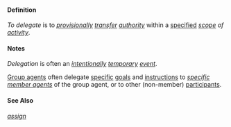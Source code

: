 #### Definition

*To delegate* is to *[provisionally](https://github.com/gcassel/Modular-Organization-Terminology/blob/master/terms/provisional.md) [transfer](https://github.com/gcassel/Modular-Organization-Terminology/blob/master/terms/transfer.md) [authority](https://github.com/gcassel/Modular-Organization-Terminology/blob/master/terms/authority.md)* within a [specified](https://github.com/gcassel/Modular-Organization-Terminology/blob/master/terms/specification.md) *[scope](https://github.com/gcassel/Modular-Organization-Terminology/blob/master/terms/scope.md) of [activity](https://github.com/gcassel/Modular-Organization-Terminology/blob/master/terms/activity.md)*.  

#### Notes

*Delegation* is often an *[intentionally](https://github.com/gcassel/Modular-Organization-Terminology/blob/master/terms/intend.md) [temporary](https://github.com/gcassel/Modular-Organization-Terminology/blob/master/terms/temporary.md) [event](https://github.com/gcassel/Modular-Organization-Terminology/blob/master/terms/event.md)*.

[Group agents](https://github.com/gcassel/Modular-Organization-Terminology/blob/master/compound-terms/group-agent.md) often delegate [specific](https://github.com/gcassel/Modular-Organization-Terminology/blob/master/terms/specific.md) [goals](https://github.com/gcassel/Modular-Organization-Terminology/blob/master/terms/goal.md) and [instructions](https://github.com/gcassel/Modular-Organization-Terminology/blob/master/terms/instruct.md) to *[specific](https://github.com/gcassel/Modular-Organization-Terminology/blob/master/terms/specific.md) [member agents](https://github.com/gcassel/Modular-Organization-Terminology/blob/master/compound-terms/member-agent.md)* of the group agent, or to other (non-member) [participants](https://github.com/gcassel/Modular-Organization-Terminology/blob/master/terms/participate.md).  

#### See Also

*[assign](https://github.com/gcassel/Modular-Organization-Terminology/blob/master/terms/assign.md)*
